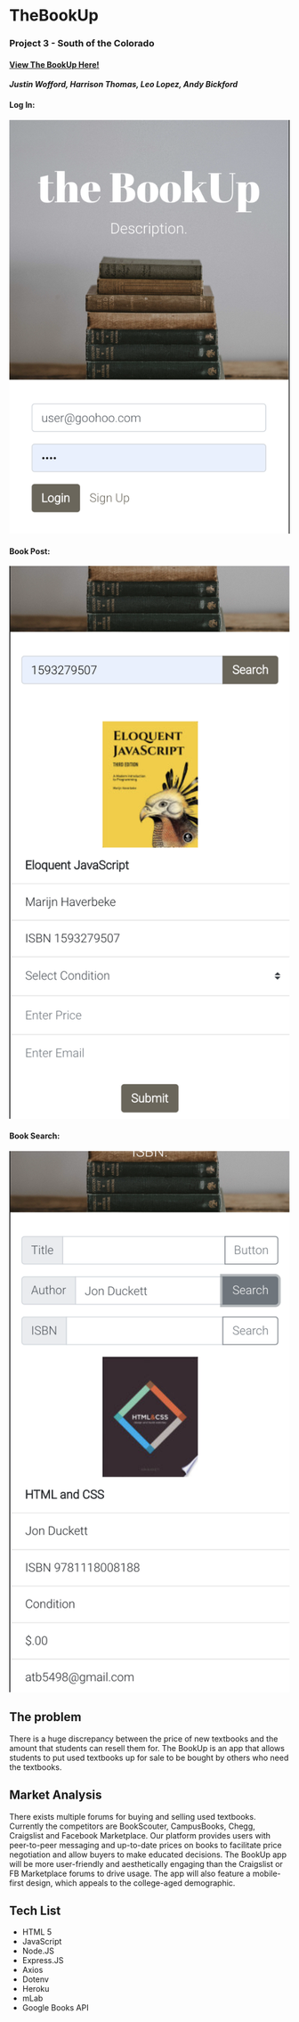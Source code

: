 # TheBookUp

### Project 3 - South of the Colorado

#### [View The BookUp Here!](https://the-bookup.herokuapp.com/)

**_Justin Wofford, Harrison Thomas, Leo Lopez, Andy Bickford_**

#### Log In:

![Log In](/client/src/img/logIn.png)

#### Book Post:

![Book Post](/client/src/img/bookPost.png)

#### Book Search:

![Book Search](/client/src/img/bookSearch.png)

## The problem

There is a huge discrepancy between the price of new textbooks and the amount that students can resell them for. The BookUp is an app that allows students to put used textbooks up for sale to be bought by others who need the textbooks.

## Market Analysis

There exists multiple forums for buying and selling used textbooks. Currently the competitors are BookScouter, CampusBooks, Chegg, Craigslist and Facebook Marketplace. Our platform provides users with peer-to-peer messaging and up-to-date prices on books to facilitate price negotiation and allow buyers to make educated decisions. The BookUp app will be more user-friendly and aesthetically engaging than the Craigslist or FB Marketplace forums to drive usage. The app will also feature a mobile-first design, which appeals to the college-aged demographic.

## Tech List

- HTML 5
- JavaScript
- Node.JS
- Express.JS
- Axios
- Dotenv
- Heroku
- mLab
- Google Books API
